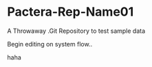 # Pactera-Rep-Name01
A Throwaway .Git Repository to test sample data

Begin editing on system flow..

haha